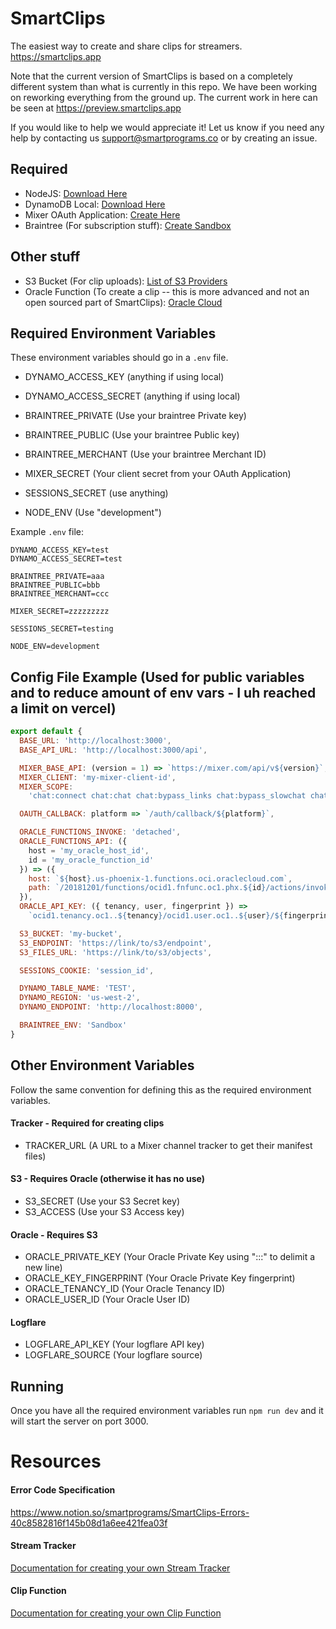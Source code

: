 # SmartClips

The easiest way to create and share clips for streamers. https://smartclips.app

Note that the current version of SmartClips is based on a completely different system than what is currently in this repo. We have been working on reworking everything from the ground up. The current work in here can be seen at https://preview.smartclips.app

If you would like to help we would appreciate it! Let us know if you need any help by contacting us [support@smartprograms.co](mailto:support@smartprograms.co) or by creating an issue.

## Required

- NodeJS: [Download Here](https://nodejs.org/en/download/)
- DynamoDB Local: [Download Here](https://docs.aws.amazon.com/amazondynamodb/latest/developerguide/DynamoDBLocal.DownloadingAndRunning.html)
- Mixer OAuth Application: [Create Here](https://mixer.com/lab/oauth)
- Braintree (For subscription stuff): [Create Sandbox](https://www.braintreepayments.com/sandbox)

## Other stuff

- S3 Bucket (For clip uploads): [List of S3 Providers](https://help.servmask.com/knowledgebase/list-of-s3-compatible-storage-providers/)
- Oracle Function (To create a clip -- this is more advanced and not an open sourced part of SmartClips): [Oracle Cloud](https://www.oracle.com/cloud/)

## Required Environment Variables

These environment variables should go in a `.env` file.

- DYNAMO_ACCESS_KEY (anything if using local)
- DYNAMO_ACCESS_SECRET (anything if using local)

- BRAINTREE_PRIVATE (Use your braintree Private key)
- BRAINTREE_PUBLIC (Use your braintree Public key)
- BRAINTREE_MERCHANT (Use your braintree Merchant ID)

- MIXER_SECRET (Your client secret from your OAuth Application)

- SESSIONS_SECRET (use anything)

- NODE_ENV (Use "development")

Example `.env` file:

```
DYNAMO_ACCESS_KEY=test
DYNAMO_ACCESS_SECRET=test

BRAINTREE_PRIVATE=aaa
BRAINTREE_PUBLIC=bbb
BRAINTREE_MERCHANT=ccc

MIXER_SECRET=zzzzzzzzz

SESSIONS_SECRET=testing

NODE_ENV=development
```

## Config File Example (Used for public variables and to reduce amount of env vars - I uh reached a limit on vercel)

```js
export default {
  BASE_URL: 'http://localhost:3000',
  BASE_API_URL: 'http://localhost:3000/api',

  MIXER_BASE_API: (version = 1) => `https://mixer.com/api/v${version}`,
  MIXER_CLIENT: 'my-mixer-client-id',
  MIXER_SCOPE:
    'chat:connect chat:chat chat:bypass_links chat:bypass_slowchat chat:whisper user:details:self channel:details:self channel:update:self',

  OAUTH_CALLBACK: platform => `/auth/callback/${platform}`,

  ORACLE_FUNCTIONS_INVOKE: 'detached',
  ORACLE_FUNCTIONS_API: ({
    host = 'my_oracle_host_id',
    id = 'my_oracle_function_id'
  }) => ({
    host: `${host}.us-phoenix-1.functions.oci.oraclecloud.com`,
    path: `/20181201/functions/ocid1.fnfunc.oc1.phx.${id}/actions/invoke`
  }),
  ORACLE_API_KEY: ({ tenancy, user, fingerprint }) =>
    `ocid1.tenancy.oc1..${tenancy}/ocid1.user.oc1..${user}/${fingerprint}`, // uses the env vars for oracle

  S3_BUCKET: 'my-bucket',
  S3_ENDPOINT: 'https://link/to/s3/endpoint',
  S3_FILES_URL: 'https://link/to/s3/objects',

  SESSIONS_COOKIE: 'session_id',

  DYNAMO_TABLE_NAME: 'TEST',
  DYNAMO_REGION: 'us-west-2',
  DYNAMO_ENDPOINT: 'http://localhost:8000',

  BRAINTREE_ENV: 'Sandbox'
}
```

## Other Environment Variables

Follow the same convention for defining this as the required environment variables.

#### Tracker - Required for creating clips

- TRACKER_URL (A URL to a Mixer channel tracker to get their manifest files)

#### S3 - Requires Oracle (otherwise it has no use)

- S3_SECRET (Use your S3 Secret key)
- S3_ACCESS (Use your S3 Access key)

#### Oracle - Requires S3

- ORACLE_PRIVATE_KEY (Your Oracle Private Key using ":::" to delimit a new line)
- ORACLE_KEY_FINGERPRINT (Your Oracle Private Key fingerprint)
- ORACLE_TENANCY_ID (Your Oracle Tenancy ID)
- ORACLE_USER_ID (Your Oracle User ID)

#### Logflare

- LOGFLARE_API_KEY (Your logflare API key)
- LOGFLARE_SOURCE (Your logflare source)

## Running

Once you have all the required environment variables run `npm run dev` and it will start the server on port 3000.

# Resources

#### Error Code Specification

https://www.notion.so/smartprograms/SmartClips-Errors-40c8582816f145b08d1a6ee421fea03f

#### Stream Tracker

[Documentation for creating your own Stream Tracker](docs/TRACKER.md)

#### Clip Function

[Documentation for creating your own Clip Function](docs/CLIP.md)
